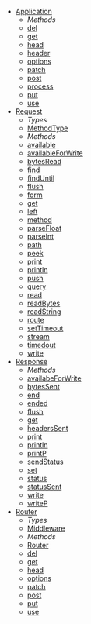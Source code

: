 <ul id="menu">
    <li id="app-api"><a href="#app">Application</a>
        <ul id="app-menu">
            <li><em>Methods</em>
            </li>
            <li><a href="#app-del">del</a>
            </li>
            <li><a href="#app-get">get</a>
            </li>
            <li><a href="#app-head">head</a>
            </li>            
            <li><a href="#app-header">header</a>
            </li>
            <li><a href="#app-options">options</a>
            </li>
            <li><a href="#app-patch">patch</a>
            </li>
            <li><a href="#app-post">post</a>
            </li>
            <li><a href="#app-process">process</a>
            </li>
            <li><a href="#app-put">put</a>
            </li>
            <li><a href="#app-use">use</a>
            </li>
        </ul>
    </li>
    <li id="req-api"><a href="#req">Request</a>
        <ul id="req-menu">
            <li><em>Types</em>
            </li>
            <li><a href="#req-methodType">MethodType</a>
            </li>
            <li><em>Methods</em>
            </li>
            <li><a href="#req-available">available</a>
            </li>
            <li><a href="#req-availableForWrite">availableForWrite</a>
            </li>
            <li><a href="#req-bytesRead">bytesRead</a>
            </li>
            <li><a href="#req-find">find</a>
            </li>
            <li><a href="#req-findUntil">findUntil</a>
            </li>            
            <li><a href="#req-flush">flush</a>
            </li>
            <li><a href="#req-form">form</a>
            </li>            
            <li><a href="#req-get">get</a>
            </li>
            <li><a href="#req-left">left</a>
            </li>
            <li><a href="#req-method">method</a>
            </li>
            <li><a href="#req-parseFloat">parseFloat</a>
            </li> 
            <li><a href="#req-parseInt">parseInt</a>
            </li>                    
            <li><a href="#req-path">path</a>
            </li>
            <li><a href="#req-peek">peek</a>
            </li>
            <li><a href="#req-print">print</a>
            </li>
            <li><a href="#req-println">println</a>
            </li>                        
            <li><a href="#req-push">push</a>
            </li>
            <li><a href="#req-query">query</a>
            </li>
            <li><a href="#req-read">read</a>
            </li>
            <li><a href="#req-readBytes">readBytes</a>
            </li>
            <li><a href="#req-readString">readString</a>
            </li>                  
            <li><a href="#req-route">route</a>
            </li>
            <li><a href="#req-setTimeout">setTimeout</a>
            </li>
            <li><a href="#req-stream">stream</a>
            </li>               
            <li><a href="#req-timedout">timedout</a>
            </li>
            <li><a href="#req-write">write</a>
            </li>            
        </ul>
    </li>
    <li id="res-api"><a href="#res">Response</a>
        <ul id="res-menu">
            <li><em>Methods</em>
            </li>
            <li><a href="#res-availableForWrite">availabeForWrite</a>
             </li>            
            <li><a href="#res-bytesSent">bytesSent</a>
             </li>           
            <li><a href="#res-end">end</a>
            </li>
            <li><a href="#res-ended">ended</a>
            </li>
            <li><a href="#res-flush">flush</a>
            </li>
            <li><a href="#res-get">get</a>
            </li>
            <li><a href="#res-headersSent">headersSent</a>
            </li>
            <li><a href="#res-print">print</a>
            </li>
            <li><a href="#res-println">println</a>
            </li>
            <li><a href="#res-printP">printP</a>
            </li>
            <li><a href="#res-sendStatus">sendStatus</a>
            </li>
            <li><a href="#res-set">set</a>
            </li>
            <li><a href="#res-status">status</a>
            </li>
            <li><a href="#res-statusSent">statusSent</a>
            </li>
            <li><a href="#res-write">write</a>
            </li>
            <li><a href="#res-writeP">writeP</a>
            </li>
        </ul>
    </li>
    <li id="router-api"><a href="#router">Router</a>
        <ul id="router-menu">
            <li><em>Types</em>
            </li>
            <li><a href="#router-Middleware">Middleware</a>
            </li>
            <li><em>Methods</em>
            </li>
            <li><a href="#router-Router">Router</a>
            </li>           
            <li><a href="#router-del">del</a>
            </li>
            <li><a href="#router-get">get</a>
            </li>
            <li><a href="#router-head">head</a>
            </li>            
            <li><a href="#router-options">options</a>
            </li>
            <li><a href="#router-patch">patch</a>
            </li>
            <li><a href="#router-post">post</a>
            </li>
            <li><a href="#router-put">put</a>
            </li>
            <li><a href="#router-use">use</a>
            </li>                                  
        </ul>
    </li>
</ul>
